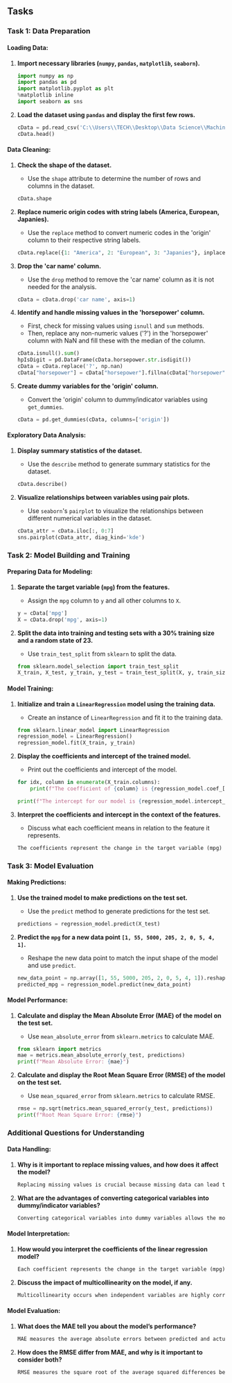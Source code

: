 ## Tasks

### Task 1: Data Preparation

#### Loading Data:

1. **Import necessary libraries (`numpy`, `pandas`, `matplotlib`, `seaborn`).**
    ```python
    import numpy as np   
    import pandas as pd    
    import matplotlib.pyplot as plt 
    %matplotlib inline 
    import seaborn as sns
    ```

2. **Load the dataset using `pandas` and display the first few rows.**
    ```python
    cData = pd.read_csv('C:\\Users\\TECH\\Desktop\\Data Science\\Machine Learning\\auto-mpg.csv')
    cData.head()
    ```

#### Data Cleaning:

1. **Check the shape of the dataset.**
    - Use the `shape` attribute to determine the number of rows and columns in the dataset.
    ```python
    cData.shape
    ```

2. **Replace numeric origin codes with string labels (America, European, Japanies).**
    - Use the `replace` method to convert numeric codes in the 'origin' column to their respective string labels.
    ```python
    cData.replace({1: "America", 2: "European", 3: "Japanies"}, inplace=True)
    ```

3. **Drop the 'car name' column.**
    - Use the `drop` method to remove the 'car name' column as it is not needed for the analysis.
    ```python
    cData = cData.drop('car name', axis=1)
    ```

4. **Identify and handle missing values in the 'horsepower' column.**
    - First, check for missing values using `isnull` and `sum` methods.
    - Then, replace any non-numeric values ('?') in the 'horsepower' column with NaN and fill these with the median of the column.
    ```python
    cData.isnull().sum()
    hpIsDigit = pd.DataFrame(cData.horsepower.str.isdigit())
    cData = cData.replace('?', np.nan)
    cData["horsepower"] = cData["horsepower"].fillna(cData["horsepower"].median()).astype('float64')
    ```

5. **Create dummy variables for the 'origin' column.**
    - Convert the 'origin' column to dummy/indicator variables using `get_dummies`.
    ```python
    cData = pd.get_dummies(cData, columns=['origin'])
    ```

#### Exploratory Data Analysis:

1. **Display summary statistics of the dataset.**
    - Use the `describe` method to generate summary statistics for the dataset.
    ```python
    cData.describe()
    ```

2. **Visualize relationships between variables using pair plots.**
    - Use `seaborn`'s `pairplot` to visualize the relationships between different numerical variables in the dataset.
    ```python
    cData_attr = cData.iloc[:, 0:7]
    sns.pairplot(cData_attr, diag_kind='kde')
    ```

### Task 2: Model Building and Training

#### Preparing Data for Modeling:

1. **Separate the target variable (`mpg`) from the features.**
    - Assign the `mpg` column to `y` and all other columns to `X`.
    ```python
    y = cData['mpg']
    X = cData.drop('mpg', axis=1)
    ```

2. **Split the data into training and testing sets with a 30% training size and a random state of 23.**
    - Use `train_test_split` from `sklearn` to split the data.
    ```python
    from sklearn.model_selection import train_test_split
    X_train, X_test, y_train, y_test = train_test_split(X, y, train_size=0.30, random_state=23)
    ```

#### Model Training:

1. **Initialize and train a `LinearRegression` model using the training data.**
    - Create an instance of `LinearRegression` and fit it to the training data.
    ```python
    from sklearn.linear_model import LinearRegression
    regression_model = LinearRegression()
    regression_model.fit(X_train, y_train)
    ```

2. **Display the coefficients and intercept of the trained model.**
    - Print out the coefficients and intercept of the model.
    ```python
    for idx, column in enumerate(X_train.columns):
        print(f"The coefficient of {column} is {regression_model.coef_[idx]}")
    
    print(f"The intercept for our model is {regression_model.intercept_}")
    ```

3. **Interpret the coefficients and intercept in the context of the features.**
    - Discuss what each coefficient means in relation to the feature it represents.
    ```markdown
    The coefficients represent the change in the target variable (mpg) for a one-unit change in the feature, holding all other features constant. The intercept is the expected value of mpg when all features are zero.
    ```

### Task 3: Model Evaluation

#### Making Predictions:

1. **Use the trained model to make predictions on the test set.**
    - Use the `predict` method to generate predictions for the test set.
    ```python
    predictions = regression_model.predict(X_test)
    ```

2. **Predict the `mpg` for a new data point `[1, 55, 5000, 205, 2, 0, 5, 4, 1]`.**
    - Reshape the new data point to match the input shape of the model and use `predict`.
    ```python
    new_data_point = np.array([1, 55, 5000, 205, 2, 0, 5, 4, 1]).reshape(1, -1)
    predicted_mpg = regression_model.predict(new_data_point)
    ```

#### Model Performance:

1. **Calculate and display the Mean Absolute Error (MAE) of the model on the test set.**
    - Use `mean_absolute_error` from `sklearn.metrics` to calculate MAE.
    ```python
    from sklearn import metrics
    mae = metrics.mean_absolute_error(y_test, predictions)
    print(f"Mean Absolute Error: {mae}")
    ```

2. **Calculate and display the Root Mean Square Error (RMSE) of the model on the test set.**
    - Use `mean_squared_error` from `sklearn.metrics` to calculate RMSE.
    ```python
    rmse = np.sqrt(metrics.mean_squared_error(y_test, predictions))
    print(f"Root Mean Square Error: {rmse}")
    ```

### Additional Questions for Understanding

#### Data Handling:

1. **Why is it important to replace missing values, and how does it affect the model?**
    ```markdown
    Replacing missing values is crucial because missing data can lead to incorrect analysis and poor model performance. Models cannot handle missing values directly, so imputing them ensures that all data points are utilized effectively, leading to more accurate predictions.
    ```

2. **What are the advantages of converting categorical variables into dummy/indicator variables?**
    ```markdown
    Converting categorical variables into dummy variables allows the model to interpret and process them correctly. This transformation enables categorical data to be used in mathematical computations, ensuring that each category is treated as a separate feature.
    ```

#### Model Interpretation:

1. **How would you interpret the coefficients of the linear regression model?**
    ```markdown
    Each coefficient represents the change in the target variable (mpg) for a one-unit change in the respective feature, assuming all other features are held constant. A positive coefficient indicates a direct relationship, while a negative coefficient indicates an inverse relationship.
    ```

2. **Discuss the impact of multicollinearity on the model, if any.**
    ```markdown
    Multicollinearity occurs when independent variables are highly correlated, leading to unreliable estimates of coefficients. It can inflate the standard errors and make it difficult to determine the individual effect of each feature. Detecting and addressing multicollinearity is essential for accurate model interpretation.
    ```

#### Model Evaluation:

1. **What does the MAE tell you about the model’s performance?**
    ```markdown
    MAE measures the average absolute errors between predicted and actual values. It provides a straightforward interpretation of prediction accuracy, indicating the average magnitude of errors in the model's predictions.
    ```

2. **How does the RMSE differ from MAE, and why is it important to consider both?**
    ```markdown
    RMSE measures the square root of the average squared differences between predicted and actual values. Unlike MAE, RMSE gives more weight to larger errors. Considering both MAE and RMSE provides a comprehensive view of model performance, balancing the average error magnitude and sensitivity to larger errors.
    ```
